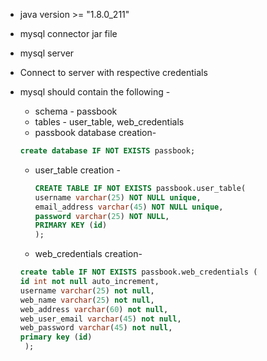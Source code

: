 * java version >= "1.8.0_211"
* mysql connector jar file
* mysql server
* Connect to server with respective credentials
* mysql should contain the following -
  * schema - passbook
  * tables - user_table, web_credentials
  * passbook database creation-
  ```sql
  create database IF NOT EXISTS passbook;
  ```
  
  * user_table creation -
    ```sql
    CREATE TABLE IF NOT EXISTS passbook.user_table(  
    username varchar(25) NOT NULL unique,  
    email_address varchar(45) NOT NULL unique,  
    password varchar(25) NOT NULL,  
    PRIMARY KEY (id)  
    );
    ```
   
   * web_credentials creation-
   ```sql
   create table IF NOT EXISTS passbook.web_credentials (
   id int not null auto_increment,
   username varchar(25) not null,
   web_name varchar(25) not null,
   web_address varchar(60) not null,
   web_user_email varchar(45) not null,
   web_password varchar(45) not null,
   primary key (id)
    );
   ```
    
